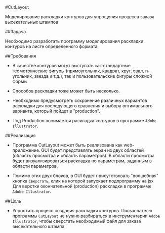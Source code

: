 ﻿#CutLayout

Моделирование раскладки контуров для упрощения процесса заказа высекательных штампов

##Задача

Необходимо разработать программу моделирования раскладки контуров на листе определенного формата

##Требования

* В качестве контуров могут выступать как стандартные геометрические фигуры (прямоугольник, квадрат, круг, овал, n-угольник, звезда и т.д.), так и пользовательские фигуры сложной формы.

* Способов раскладки тоже может быть несколько.

* Необходимо предусмотреть сохранение различных вариантов раскладки для последующего сравнения и выбора оптимального варианта, который пойдет в "production".

* Под Production понимается раскладка контуров в программе `Adobe Illustrator`.

##Реализация

* Программа CutLayout может быть реализована как web-приложение. GUI будет представлять экран из двух областей (область просмотра и область параметров). В области просмотра будет визуализироваться раскладка по параметрам, заданным в области параметров.

* Помимо этих двух блоков, в GUI будет присутствовать "волшебная" кнопка `Сверстать`, клик на которой запускает подпрограмму на jsx Для верстки окончательной (production) раскладки в программе `Adobe Illustrator`.

##Цель

* Упростить процесс создания раскладки контуров. Пользователю программы `CutLayout` не нужно разбираться в инструментарии `Adobe Illustrator`, чтобы сверстать необходимый файл для заказа высекательного штампа.
